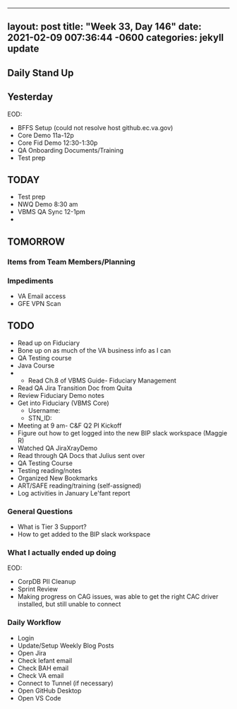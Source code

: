 
---
layout: post
title:  "Week 33, Day 146"
date:   2021-02-09 007:36:44 -0600
categories: jekyll update
---

## Daily Stand Up
## Yesterday
EOD:
* BFFS Setup (could not resolve host github.ec.va.gov)
* Core Demo 11a-12p
* Core Fid Demo 12:30-1:30p
* QA Onboarding Documents/Training
* Test prep

## TODAY
* Test prep
* NWQ Demo 8:30 am
* VBMS QA Sync 12-1pm
* 

## TOMORROW

### Items from Team Members/Planning

### Impediments
* VA Email access
* GFE VPN Scan

## TODO
* Read up on Fiduciary
* Bone up on as much of the VA business info as I can
* QA Testing course
* Java Course
* * Read Ch.8 of VBMS Guide- Fiduciary Management
* Read QA Jira Transition Doc from Quita
* Review Fiduciary Demo notes
* Get into Fiduciary (VBMS Core)
  * Username: 
  * STN_ID:
* Meeting at 9 am- C&F Q2 PI Kickoff
* Figure out how to get logged into the new BIP slack workspace (Maggie R)
* Watched QA JiraXrayDemo 
* Read through QA Docs that Julius sent over
* QA Testing Course
* Testing reading/notes
* Organized New Bookmarks
* ART/SAFE reading/training (self-assigned)
* Log activities in January Le'fant report

### General Questions  
  * What is Tier 3 Support?
  * How to get added to the BIP slack workspace

### What I actually ended up doing
EOD:
* CorpDB PII Cleanup
* Sprint Review
* Making progress on CAG issues, was able to get the right CAC driver installed, but still unable to connect

### Daily Workflow
* Login
* Update/Setup Weekly Blog Posts
* Open Jira
* Check lefant email
* Check BAH email
* Check VA email
* Connect to Tunnel (if necessary)
* Open GitHub Desktop
* Open VS Code